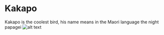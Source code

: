 # Kakapo
Kakapo is the coolest bird, his name means in the Maori language the night papagei 
![alt text]([http://url/to/img.png](https://i.pinimg.com/736x/06/85/02/0685020392dbfcca4f5c4a05727ed1a1.jpg)https://i.pinimg.com/736x/06/85/02/0685020392dbfcca4f5c4a05727ed1a1.jpg)
